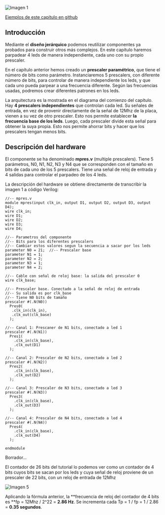 ![Imagen 1](https://github.com/Obijuan/open-fpga-verilog-tutorial/raw/master/tutorial/T06-multiples-prescalers/images/mpres-1.png)

[Ejemplos de este capítulo en github](https://github.com/Obijuan/open-fpga-verilog-tutorial/tree/master/tutorial/T06-multiples-prescalers)

## Introducción
Mediante el **diseño jerárquico** podemos reutilizar componentes ya probados para construir otros más complejos. En este capítulo haremos parpadear 4 leds de manera independiente, cada uno con su propio prescaler.

  En el capítulo anterior hemos creado un **prescaler paramétrico**, que tiene el número de bits como parámetro. Instanciaremos 5 prescalers, con diferente número de bits, para controlar de manera independiente los leds, y que cada uno pueda parpear a una frecuencia diferente. Según las frecuencias usadas, podremos crear diferentes patrones en los leds.

  La arquitectura es la mostrada en el diagrama del comienzo del capítulo. Hay **4 prescalers independientes** que controlan cada led. Su señales de entrada, en vez de provenir directamente de la señal de 12Mhz de la placa, vienen a su vez de otro prescaler. Esto nos permite establecer **la frecuencia base de los leds**. Luego, cada prescaler divide esta señal para obtener la suya propia. Esto nos permite ahorrar bits y hacer que los prescalers tengan menos bits.

## Descripción del hardware

El componente se ha denominado **mpres.v** (multiple prescalers). Tiene 5 parámetros, N0, N1, N2, N3 y N4 que se corresponden con el tamaño en bits de cada uno de los 5 prescalers. Tiene una señal de reloj de entrada y 4 salidas para controlar el parpadeo de los 4 leds.

La descripción del hardware se obtiene directamente de transcribir la imagen 1 a código Verilog:

    //-- mpres.v
    module mpres(input clk_in, output D1, output D2, output D3, output D4);
    wire clk_in;
    wire D1;
    wire D2;
    wire D3;
    wire D4;
    
    //-- Parametros del componente
    //-- Bits para los diferentes prescalers
    //-- Cambiar estos valores segun la secuencia a sacar por los leds
    parameter N0 = 21;  //-- Prescaler base
    parameter N1 = 1;
    parameter N2 = 2;
    parameter N3 = 1;
    parameter N4 = 2;
    
    //-- Cable con señal de reloj base: la salida del prescaler 0
    wire clk_base;
    
    //-- Prescaler base. Conectado a la señal de reloj de entrada
    //-- Su salida es por clk_base
    //-- Tiene N0 bits de tamaño
    prescaler #(.N(N0))  
      Pres0(
       .clk_in(clk_in),
       .clk_out(clk_base)
      );
    
    //-- Canal 1: Prescaner de N1 bits, conectado a led 1
    prescaler #(.N(N1))
      Pres1(
        .clk_in(clk_base),
        .clk_out(D1)
      );
    
    //-- Canal 2: Prescaler de N2 bits, conectado a led 2
    prescaler #(.N(N2))
      Pres2(
        .clk_in(clk_base),
        .clk_out(D2)
      );
    
    //-- Canal 3: Prescaler de N3 bits, conectado a led 3
    prescaler #(.N(N3))
      Pres3(
        .clk_in(clk_base),
        .clk_out(D3)
      );
    
    //-- Canal 4: Prescaler de N4 bits, conectado a led 4
    prescaler #(.N(N4))
      Pres4(
        .clk_in(clk_base),
        .clk_out(D4)
      );
    
    endmodule






Borrador...

El contador de 26 bits del tutorial lo podemos ver como un contador de 4 bits cuyos bits se sacan por los leds y cuya señal de reloj proviene de un prescaler de 22 bits, con un reloj de entrada de 12Mhz

![Imagen 5](https://github.com/Obijuan/open-fpga-verilog-tutorial/raw/master/tutorial/T04-counter/images/counter-6.png)

Aplicando la fórmula anterior, la **frecuencia de reloj del contador de 4 bits es **fp = 12Mhz / 2^22 = **2.86 Hz**. Se incrementa cada Tp = 1 / fp = 1 / 2.86 =  **0.35 segundos**.